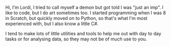 Hi, I'm Lordi, I tried to call myself a demon but got told I was "just an imp". I like to code, but I do art sometimes too.
I started programming when I was 8 in Scratch, but quickly moved on to Python, so that's what I'm most experienced with, but I also know a little C#.

I tend to make lots of little utilities and tools to help me out with day to day tasks or for analysing data, so they may not be of much use to you.
